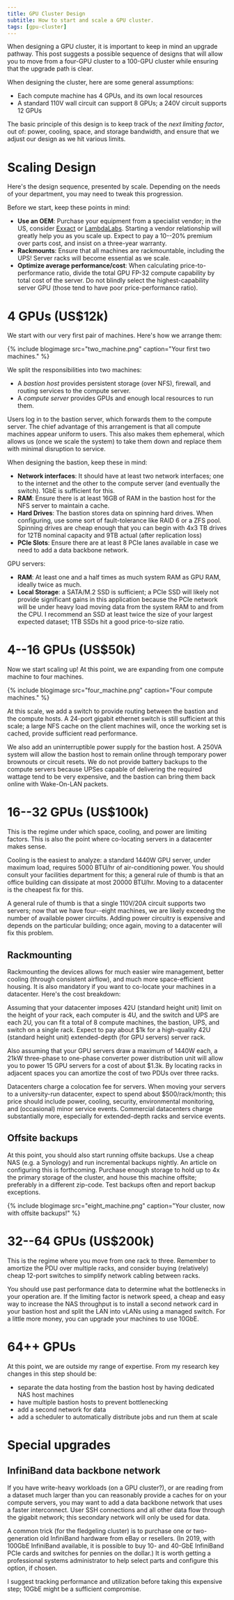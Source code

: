 ```yaml
---
title: GPU Cluster Design
subtitle: How to start and scale a GPU cluster.
tags: [gpu-cluster]
---
```


When designing a GPU cluster, it is important to keep in mind an upgrade pathway. This post suggests a possible sequence of designs that will allow you to move from a four-GPU cluster to a 100-GPU cluster while ensuring that the upgrade path is clear.

When designing the cluster, here are some general assumptions:
 - Each compute machine has 4 GPUs, and its own local resources
 - A standard 110V wall circuit can support 8 GPUs; a 240V circuit supports 12 GPUs

The basic principle of this design is to keep track of the _next limiting factor_, out of: power, cooling, space, and storage bandwidth, and ensure that we adjust our design as we hit various limits.


# Scaling Design
Here's the design sequence, presented by scale. Depending on the needs of your department, you may need to tweak this progression.

Before we start, keep these points in mind:

 - **Use an OEM**: Purchase your equipment from a specialist vendor; in the US, consider [Exxact](https://www.exxactcorp.com/) or [LambdaLabs](https://lambdalabs.com/). Starting a vendor relationship will greatly help you as you scale up. Expect to pay a 10--20% premium over parts cost, and insist on a three-year warranty.
 - **Rackmounts**: Ensure that all machines are rackmountable, including the UPS! Server racks will become essential as we scale. 
 - **Optimize average performance/cost**: When calculating price-to-performance ratio, divide the total GPU FP-32 compute capability by total cost of the server. Do not blindly select the highest-capability server GPU (those tend to have poor price-performance ratio).


# 4 GPUs (US$12k)

We start with our very first pair of machines. Here's how we arrange them:

{% include blogimage src="two_machine.png" caption="Your first two machines." %}

We split the responsibilities into two machines:

 - A *bastion host* provides persistent storage (over NFS), firewall, and routing services to the compute server. 
 - A *compute server* provides GPUs and enough local resources to run them.

Users log in to the bastion server, which forwards them to the compute server. The chief advantage of this arrangement is that all compute machines appear uniform to users. This also makes them ephemeral, which allows us (once we scale the system) to take them down and replace them with minimal disruption to service.

When designing the bastion, keep these in mind:

 - **Network interfaces**: It should have at least two network interfaces; one to the internet and the other to the compute server (and eventually the switch). 1GbE is sufficient for this.
 - **RAM**: Ensure there is at least 16GB of RAM in the bastion host for the NFS server to maintain a cache. 
 - **Hard Drives**: The bastion stores data on spinning hard drives. When configuring, use some sort of fault-tolerance like RAID 6 or a ZFS pool. Spinning drives are cheap enough that you can begin with 4x3 TB drives for 12TB nominal capacity and 9TB actual (after replication loss)
 - **PCIe Slots**: Ensure there are at least 8 PCIe lanes available in case we need to add a data backbone network.

GPU servers:

 - **RAM**: At least one and a half times as much system RAM as GPU RAM, ideally twice as much.
 - **Local Storage**: a SATA/M.2 SSD is sufficient; a PCIe SSD will likely not provide significant gains in this application because the PCIe network will be under heavy load moving data from the system RAM to and from the CPU. I recommend an SSD at least twice the size of your largest expected dataset; 1TB SSDs hit a good price-to-size ratio.

# 4--16 GPUs (US$50k)

Now we start scaling up! At this point, we are expanding from one compute machine to four machines.

{% include blogimage src="four_machine.png" caption="Four compute machines." %}

At this scale, we add a switch to provide routing between the bastion and the compute hosts. A 24-port gigabit ethernet switch is still sufficient at this scale; a large NFS cache on the client machines will, once the working set is cached, provide sufficient read performance.

We also add an uninterruptible power supply for the bastion host. A 250VA system will allow the bastion host to remain online through temporary power brownouts or circuit resets. We do not provide battery backups to the compute servers because UPSes capable of delivering the required wattage tend to be very expensive, and the bastion can bring them back online with Wake-On-LAN packets.


# 16--32 GPUs (US$100k)

This is the regime under which space, cooling, and power are limiting factors. This is also the point where co-locating servers in a datacenter makes sense.

Cooling is the easiest to analyze: a standard 1440W GPU server, under maximum load, requires 5000 BTU/hr of air-conditioning power. You should consult your facilities department for this; a general rule of thumb is that an office building can dissipate at most 20000 BTU/hr. Moving to a datacenter is the cheapest fix for this.

A general rule of thumb is that a single 110V/20A circuit supports two servers; now that we have four--eight machines, we are likely exceedng the number of available power circuits. Adding power circuitry is expensive and depends on the particular building; once again, moving to a datacenter will fix this problem.


## Rackmounting

Rackmounting the devices allows for much easier wire management, better cooling (through consistent airflow), and much more space-efficient housing. It is also mandatory if you want to co-locate your machines in a datacenter. Here's the cost breakdown:

Assuming that your datacenter imposes 42U (standard height unit) limit on the height of your rack, each computer is 4U, and the switch and UPS are each 2U, you can fit a total of 8 compute machines, the bastion, UPS, and switch on a single rack. Expect to pay about $1k for a high-quality 42U (standard height unit) extended-depth (for GPU servers) server rack. 

Also assuming that your GPU servers draw a maximum of 1440W each, a 21kW three-phase to one-phase converter power distribution unit will allow you to power 15 GPU servers for a cost of about $1.3k. By locating racks in adjacent spaces you can amortize the cost of two PDUs over three racks.

Datacenters charge a colocation fee for servers. When moving your servers to a university-run datacenter, expect to spend about $500/rack/month; this price should include power, cooling, security, environmental monitoring, and (occasional) minor service events. Commercial datacenters charge substantially more, especially for extended-depth racks and service events.

## Offsite backups

At this point, you should also start running offsite backups. Use a cheap NAS (e.g. a Synology) and run incremental backups nightly. An article on configuring this is forthcoming. Purchase enough storage to hold up to 4x the primary storage of the cluster, and house this machine offsite; preferably in a different zip-code. Test backups often and report backup exceptions.

{% include blogimage src="eight_machine.png" caption="Your cluster, now with offsite backups!" %}

# 32--64 GPUs (US$200k)

This is the regime where you move from one rack to three. Remember to amortize the PDU over multiple racks, and consider buying (relatively) cheap 12-port switches to simplify network cabling between racks.

You should use past performance data to determine what the bottlenecks in your operation are. If the limiting factor is network speed, a cheap and easy way to increase the NAS throughput is to install a second network card in your bastion host and split the LAN into vLANs using a managed switch. For a little more money, you can upgrade your machines to use 10GbE.

# 64++ GPUs

At this point, we are outside my range of expertise. From my research key changes in this step should be:
 - separate the data hosting from the bastion host by having dedicated NAS host machines
 - have multiple bastion hosts to prevent bottlenecking
 - add a second network for data
 - add a scheduler to automatically distribute jobs and run them at scale

# Special upgrades

## InfiniBand data backbone network 

If you have write-heavy workloads (on a GPU cluster?), or are reading from a dataset much larger than you can reasonably provide a caches for on your compute servers, you may want to add a data backbone network that uses a faster interconnect. User SSH connections and all other data flow through the gigabit network; this secondary network will only be used for data.

A common trick (for the fledgeling cluster) is to purchase one or two-generation old InfiniBand hardware from eBay or resellers. (In 2019, with 100GbE InfiniBand available, it is possible to buy 10- and 40-GbE InfiniBand PCIe cards and switches for pennies on the dollar.) It is worth getting a professional systems administrator to help select parts and configure this option, if chosen.

I suggest tracking performance and utilization before taking this expensive step; 10GbE might be a sufficient compromise.

